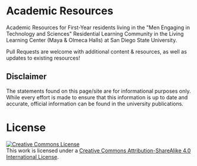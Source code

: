 Academic Resources
==================

Academic Resources for First-Year residents living in the "Men Engaging in Technology and Sciences" Residential Learning
Community in the Living Learning Center (Maya & Olmeca Halls) at San Diego State University.

Pull Requests are welcome with additional content & resources, as well as updates to existing resources!

## Disclaimer
The statements found on this page/site are for informational purposes only. While every effort is made to ensure that
this information is up to date and accurate, official information can be found in the university publications.


# License
<a rel="license" href="http://creativecommons.org/licenses/by-sa/4.0/"><img alt="Creative Commons License" style="border-width:0" src="https://i.creativecommons.org/l/by-sa/4.0/88x31.png" /></a><br />This work is licensed under a <a rel="license" href="http://creativecommons.org/licenses/by-sa/4.0/">Creative Commons Attribution-ShareAlike 4.0 International License</a>.